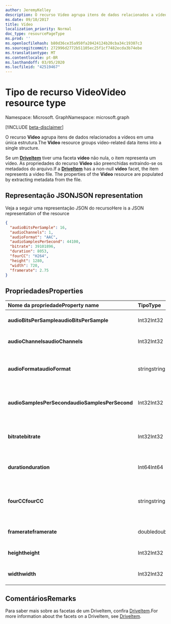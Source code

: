 ```yaml
---
author: JeremyKelley
description: O recurso Video agrupa itens de dados relacionados a vídeos em uma única estrutura.
ms.date: 09/10/2017
title: Vídeo
localization_priority: Normal
doc_type: resourcePageType
ms.prod: ''
ms.openlocfilehash: b80d36ce35a950fa20424124b20cba34c19307c3
ms.sourcegitcommit: 272996d2772b51105ec25f1cf7482ecda3b74ebe
ms.translationtype: MT
ms.contentlocale: pt-BR
ms.lasthandoff: 03/05/2020
ms.locfileid: "42519467"
---
```

# <a name="video-resource-type"></a><span data-ttu-id="a8440-103">Tipo de recurso Video</span><span class="sxs-lookup"><span data-stu-id="a8440-103">Video resource type</span></span>

<span data-ttu-id="a8440-104">Namespace: Microsoft. Graph</span><span class="sxs-lookup"><span data-stu-id="a8440-104">Namespace: microsoft.graph</span></span>

[!INCLUDE [beta-disclaimer](../../includes/beta-disclaimer.md)]

<span data-ttu-id="a8440-105">O recurso **Video** agrupa itens de dados relacionados a vídeos em uma única estrutura.</span><span class="sxs-lookup"><span data-stu-id="a8440-105">The **Video** resource groups video-related data items into a single structure.</span></span>

<span data-ttu-id="a8440-p101">Se um [**DriveItem**](driveitem.md) tiver uma faceta **video** não nula, o item representa um vídeo. As propriedades do recurso **Video** são preenchidas extraindo-se os metadados do arquivo.</span><span class="sxs-lookup"><span data-stu-id="a8440-p101">If a [**DriveItem**](driveitem.md) has a non-null **video** facet, the item represents a video file. The properties of the **Video** resource are populated by extracting metadata from the file.</span></span>

## <a name="json-representation"></a><span data-ttu-id="a8440-108">Representação JSON</span><span class="sxs-lookup"><span data-stu-id="a8440-108">JSON representation</span></span>

<span data-ttu-id="a8440-109">Veja a seguir uma representação JSON do recurso</span><span class="sxs-lookup"><span data-stu-id="a8440-109">Here is a JSON representation of the resource</span></span>

<!-- {
  "blockType": "resource",
  "optionalProperties": [  ],
  "@odata.type": "microsoft.graph.video"
}-->

```json
{
  "audioBitsPerSample": 16,
  "audioChannels": 1,
  "audioFormat": "AAC",
  "audioSamplesPerSecond": 44100,
  "bitrate": 39101896,
  "duration": 8053,
  "fourCC": "H264",
  "height": 1280,
  "width": 720,
  "framerate": 2.75
}
```

## <a name="properties"></a><span data-ttu-id="a8440-110">Propriedades</span><span class="sxs-lookup"><span data-stu-id="a8440-110">Properties</span></span>

| <span data-ttu-id="a8440-111">Nome da propriedade</span><span class="sxs-lookup"><span data-stu-id="a8440-111">Property name</span></span>             | <span data-ttu-id="a8440-112">Tipo</span><span class="sxs-lookup"><span data-stu-id="a8440-112">Type</span></span>   | <span data-ttu-id="a8440-113">Descrição</span><span class="sxs-lookup"><span data-stu-id="a8440-113">Description</span></span>
|:--------------------------|:-------|:----------------------------------------
| <span data-ttu-id="a8440-114">**audioBitsPerSample**</span><span class="sxs-lookup"><span data-stu-id="a8440-114">**audioBitsPerSample**</span></span>    | <span data-ttu-id="a8440-115">Int32</span><span class="sxs-lookup"><span data-stu-id="a8440-115">Int32</span></span>  | <span data-ttu-id="a8440-116">Número de bits áudio por amostra.</span><span class="sxs-lookup"><span data-stu-id="a8440-116">Number of audio bits per sample.</span></span>
| <span data-ttu-id="a8440-117">**audioChannels**</span><span class="sxs-lookup"><span data-stu-id="a8440-117">**audioChannels**</span></span>         | <span data-ttu-id="a8440-118">Int32</span><span class="sxs-lookup"><span data-stu-id="a8440-118">Int32</span></span>  | <span data-ttu-id="a8440-119">Número de canais de áudio.</span><span class="sxs-lookup"><span data-stu-id="a8440-119">Number of audio channels.</span></span>
| <span data-ttu-id="a8440-120">**audioFormat**</span><span class="sxs-lookup"><span data-stu-id="a8440-120">**audioFormat**</span></span>           | <span data-ttu-id="a8440-121">string</span><span class="sxs-lookup"><span data-stu-id="a8440-121">string</span></span> | <span data-ttu-id="a8440-122">Nome do formato áudio (AAC, MP3, etc.).</span><span class="sxs-lookup"><span data-stu-id="a8440-122">Name of the audio format (AAC, MP3, etc.).</span></span>
| <span data-ttu-id="a8440-123">**audioSamplesPerSecond**</span><span class="sxs-lookup"><span data-stu-id="a8440-123">**audioSamplesPerSecond**</span></span> | <span data-ttu-id="a8440-124">Int32</span><span class="sxs-lookup"><span data-stu-id="a8440-124">Int32</span></span>  | <span data-ttu-id="a8440-125">Número de amostras de áudio por segundo.</span><span class="sxs-lookup"><span data-stu-id="a8440-125">Number of audio samples per second.</span></span>
| <span data-ttu-id="a8440-126">**bitrate**</span><span class="sxs-lookup"><span data-stu-id="a8440-126">**bitrate**</span></span>               | <span data-ttu-id="a8440-127">Int32</span><span class="sxs-lookup"><span data-stu-id="a8440-127">Int32</span></span>  | <span data-ttu-id="a8440-128">Taxa de bits do vídeo em bits por segundo.</span><span class="sxs-lookup"><span data-stu-id="a8440-128">Bit rate of the video in bits per second.</span></span>
| <span data-ttu-id="a8440-129">**duration**</span><span class="sxs-lookup"><span data-stu-id="a8440-129">**duration**</span></span>              | <span data-ttu-id="a8440-130">Int64</span><span class="sxs-lookup"><span data-stu-id="a8440-130">Int64</span></span>  | <span data-ttu-id="a8440-131">Duração do arquivo em milissegundos.</span><span class="sxs-lookup"><span data-stu-id="a8440-131">Duration of the file in milliseconds.</span></span>
| <span data-ttu-id="a8440-132">**fourCC**</span><span class="sxs-lookup"><span data-stu-id="a8440-132">**fourCC**</span></span>                | <span data-ttu-id="a8440-133">string</span><span class="sxs-lookup"><span data-stu-id="a8440-133">string</span></span> | <span data-ttu-id="a8440-134">Nome do formato de vídeo "Código de quatro caracteres".</span><span class="sxs-lookup"><span data-stu-id="a8440-134">"Four character code" name of the video format.</span></span>
| <span data-ttu-id="a8440-135">**framerate**</span><span class="sxs-lookup"><span data-stu-id="a8440-135">**framerate**</span></span>             | <span data-ttu-id="a8440-136">double</span><span class="sxs-lookup"><span data-stu-id="a8440-136">double</span></span> | <span data-ttu-id="a8440-137">Taxa de quadros do vídeo.</span><span class="sxs-lookup"><span data-stu-id="a8440-137">Frame rate of the video.</span></span>
| <span data-ttu-id="a8440-138">**height**</span><span class="sxs-lookup"><span data-stu-id="a8440-138">**height**</span></span>                | <span data-ttu-id="a8440-139">Int32</span><span class="sxs-lookup"><span data-stu-id="a8440-139">Int32</span></span>  | <span data-ttu-id="a8440-140">A altura do vídeo em pixels.</span><span class="sxs-lookup"><span data-stu-id="a8440-140">Height of the video, in pixels.</span></span>
| <span data-ttu-id="a8440-141">**width**</span><span class="sxs-lookup"><span data-stu-id="a8440-141">**width**</span></span>                 | <span data-ttu-id="a8440-142">Int32</span><span class="sxs-lookup"><span data-stu-id="a8440-142">Int32</span></span>  | <span data-ttu-id="a8440-143">A largura do vídeo em pixels.</span><span class="sxs-lookup"><span data-stu-id="a8440-143">Width of the video, in pixels.</span></span>

[item-resource]: ../resources/driveitem.md

## <a name="remarks"></a><span data-ttu-id="a8440-144">Comentários</span><span class="sxs-lookup"><span data-stu-id="a8440-144">Remarks</span></span>

<span data-ttu-id="a8440-145">Para saber mais sobre as facetas de um DriveItem, confira [DriveItem](driveitem.md).</span><span class="sxs-lookup"><span data-stu-id="a8440-145">For more information about the facets on a DriveItem, see [DriveItem](driveitem.md).</span></span>





<!-- uuid: 8fcb5dbc-d5aa-4681-8e31-b001d5168d79
2015-10-25 14:57:30 UTC -->
<!--
{
  "type": "#page.annotation",
  "description": "The video facet provides information about the properties of a video file.",
  "keywords": "bitrate,duration,size,video",
  "section": "documentation",
  "tocPath": "",
  "suppressions": []
}
-->
